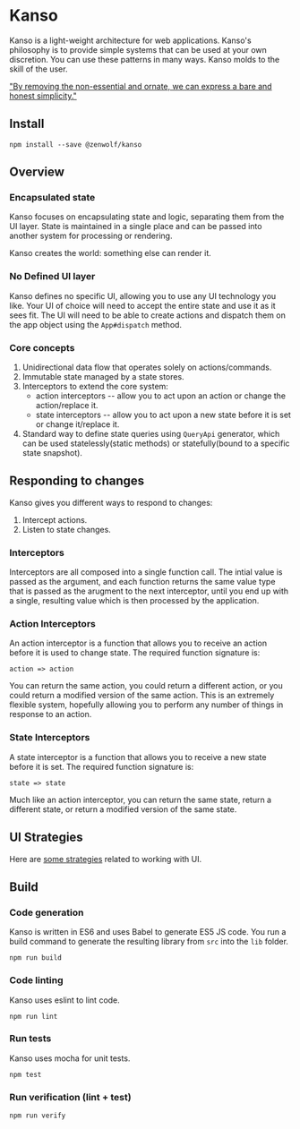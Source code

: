 Kanso
============================================================

Kanso is a light-weight architecture for web applications. Kanso's philosophy is to provide simple systems that can be used at your own discretion. You can use these patterns in many ways. Kanso molds to the skill of the user.

["By removing the non-essential and ornate, we can express a bare and honest simplicity."](http://web.archive.org/web/20120225201014/http://aentan.com/design/wabi-sabi-and-japanese-aesthetics/)


Install
------------------------------------------------------------

    npm install --save @zenwolf/kanso


Overview
------------------------------------------------------------

### Encapsulated state
Kanso focuses on encapsulating state and logic, separating them from the UI layer. State is maintained in a single place and can be passed into another system for processing
or rendering.

Kanso creates the world: something else can render it.

### No Defined UI layer
Kanso defines no specific UI, allowing you to use any UI technology you like. Your UI of choice will need to accept the entire state and use it as it sees fit. The UI will need to be able to create actions and dispatch them on the app object using the `App#dispatch` method.

### Core concepts

1. Unidirectional data flow that operates solely on actions/commands.
2. Immutable state managed by a state stores.
3. Interceptors to extend the core system:
    * action interceptors -- allow you to act upon an action or change the action/replace it.
    * state interceptors -- allow you to act upon a new state before it is set or change it/replace it.
4. Standard way to define state queries using `QueryApi` generator, which can be used statelessly(static methods) or statefully(bound to a specific state snapshot).



Responding to changes
------------------------------------------------------------

Kanso gives you different ways to respond to changes:

1. Intercept actions.
2. Listen to state changes.

### Interceptors
Interceptors are all composed into a single function call. The intial value is passed as the argument, and each function returns the same value type that is passed as the arugment to the next interceptor, until you end up with a single, resulting value which is then processed by the application.


### Action Interceptors
An action interceptor is a function that allows you to receive an action before it is used to change state. The required function signature is:

    action => action

You can return the same action, you could return a different action, or you could return a modified version of the same action. This is an extremely flexible system, hopefully allowing you to perform any number of things in response to an action.


### State Interceptors
A state interceptor is a function that allows you to receive a new state before it is set. The required function signature is:

    state => state

Much like an action interceptor, you can return the same state, return a different state, or return a modified version of the same state.


UI Strategies
------------------------------------------------------------
Here are [some strategies](docs/UIStrategies.md) related to working with UI. 


Build
------------------------------------------------------------

### Code generation
Kanso is written in ES6 and uses Babel to generate ES5 JS code. You run a build command to generate the resulting library from `src` into the `lib` folder.

    npm run build

### Code linting
Kanso uses eslint to lint code.

    npm run lint

### Run tests
Kanso uses mocha for unit tests.

    npm test

### Run verification (lint + test)

    npm run verify
